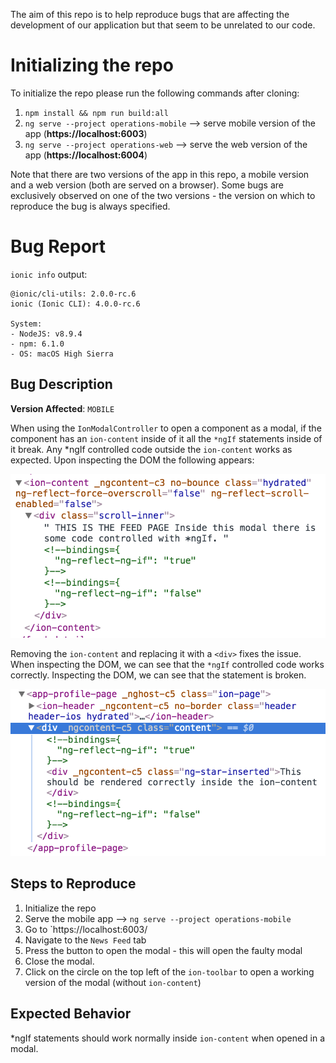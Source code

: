 The aim of this repo is to help reproduce bugs that are affecting the development of our application but that seem to be unrelated to our code.

# Initializing the repo

To initialize the repo please run the following commands after cloning:

1. `npm install && npm run build:all`
2. `ng serve --project operations-mobile` --> serve mobile version of the app (**https://localhost:6003**)
3. `ng serve --project operations-web` --> serve the web version of the app (**https://localhost:6004**)

Note that there are two versions of the app in this repo, a mobile version and a web version (both are served on a browser). Some bugs are exclusively observed on one of the two versions - the version on which to reproduce the bug is always specified.


# Bug Report

`ionic info` output:

```
@ionic/cli-utils: 2.0.0-rc.6
ionic (Ionic CLI): 4.0.0-rc.6

System:
- NodeJS: v8.9.4
- npm: 6.1.0
- OS: macOS High Sierra
```


## Bug Description


**Version Affected**: `MOBILE`

When using the `IonModalController` to open a component as a modal, if the component has an `ion-content` inside of it all the `*ngIf` statements inside of it break. Any *ngIf controlled code outside the `ion-content` works as expected. Upon inspecting the DOM the following appears:

![brokenNgIF](/images/ngIf_broken.png?raw=true)

Removing the `ion-content` and replacing it with a `<div>` fixes the issue. When inspecting the DOM, we can see that the `*ngIf` controlled code works correctly. Inspecting the DOM, we can see that the statement is broken.

![workingNgIF](/images/ngIf_Working_Profile.png?raw=true)

## Steps to Reproduce

1. Initialize the repo
2. Serve the mobile app --> `ng serve --project operations-mobile`
3. Go to `https://localhost:6003/
4. Navigate to the `News Feed` tab
5. Press the button to open the modal - this will open the faulty modal
6. Close the modal.
7. Click on the circle on the top left of the `ion-toolbar` to open a working version of the modal (without `ion-content`)


## Expected Behavior

*ngIf statements should work normally inside `ion-content` when opened in a modal.

